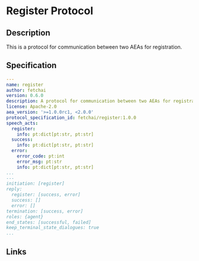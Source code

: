 # Register Protocol

## Description

This is a protocol for communication between two AEAs for registration.

## Specification

```yaml
---
name: register
author: fetchai
version: 0.6.0
description: A protocol for communication between two AEAs for registration.
license: Apache-2.0
aea_version: '>=1.0.0rc1, <2.0.0'
protocol_specification_id: fetchai/register:1.0.0
speech_acts:
  register:
    info: pt:dict[pt:str, pt:str]
  success:
    info: pt:dict[pt:str, pt:str]
  error:
    error_code: pt:int
    error_msg: pt:str
    info: pt:dict[pt:str, pt:str]
...
---
initiation: [register]
reply:
  register: [success, error]
  success: []
  error: []
termination: [success, error]
roles: {agent}
end_states: [successful, failed]
keep_terminal_state_dialogues: true
...
```

## Links
